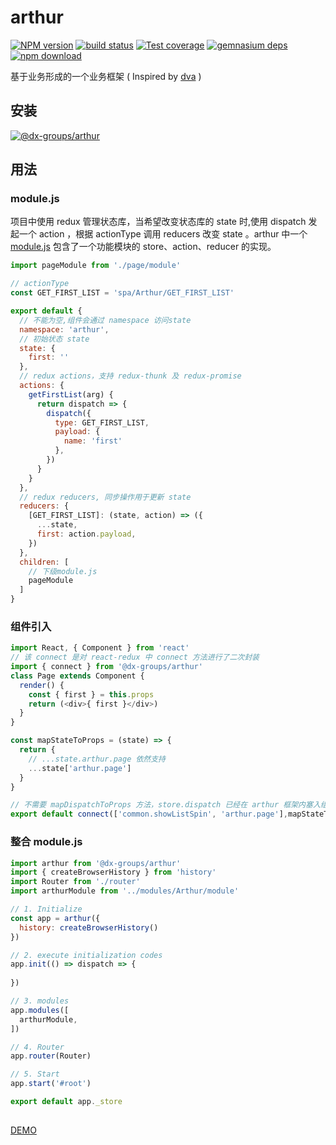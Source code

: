 # arthur



[![NPM version][npm-image]][npm-url]
[![build status][travis-image]][travis-url]
[![Test coverage][coveralls-image]][coveralls-url]
[![gemnasium deps][gemnasium-image]][gemnasium-url]
[![npm download][download-image]][download-url]

[npm-image]: http://img.shields.io/npm/v/@dx-groups/arthur.svg?style=flat-square
[npm-url]: http://npmjs.org/package/@dx-groups/arthur
[travis-image]: https://img.shields.io/travis/@dx-groups/arthur.svg?style=flat-square
[travis-url]: https://travis-ci.org/@dx-groups/arthur
[coveralls-image]: https://img.shields.io/coveralls/@dx-groups/arthur.svg?style=flat-square
[coveralls-url]: https://coveralls.io/r/@dx-groups/arthur?branch=master
[gemnasium-image]: http://img.shields.io/gemnasium@dx-groups/arthur.svg?style=flat-square
[gemnasium-url]: https://gemnasium.com/@dx-groups/arthur
[node-image]: https://img.shields.io/badge/node.js-%3E=_0.10-green.svg?style=flat-square
[node-url]: http://nodejs.org/download/
[download-image]: https://img.shields.io/npm/dm/@dx-groups/arthur.svg?style=flat-square
[download-url]: https://npmjs.org/package/@dx-groups/arthur

基于业务形成的一个业务框架 ( Inspired by [dva](https://github.com/dvajs/dva) )

## 安装

[![@dx-groups/arthur](https://nodei.co/npm/@dx-groups/arthur.png)](https://npmjs.org/package/@dx-groups/arthur)

## 用法

### module.js

项目中使用 redux 管理状态库，当希望改变状态库的 state 时,使用 dispatch 发起一个 action ，根据 actionType 调用 reducers 改变 state 。arthur 中一个 [module.js](https://github.com/xubaoshi/arthur/blob/master/examples/arthur/src/modules/Arthur/module.js) 包含了一个功能模块的 store、action、reducer 的实现。

```javascript
import pageModule from './page/module'

// actionType
const GET_FIRST_LIST = 'spa/Arthur/GET_FIRST_LIST' 

export default {
  // 不能为空,组件会通过 namespace 访问state
  namespace: 'arthur',
  // 初始状态 state
  state: {
    first: ''
  },
  // redux actions，支持 redux-thunk 及 redux-promise 
  actions: {
    getFirstList(arg) {
      return dispatch => {
        dispatch({
          type: GET_FIRST_LIST,
          payload: {
            name: 'first'
          },
        })
      }
    }
  },
  // redux reducers, 同步操作用于更新 state
  reducers: {
    [GET_FIRST_LIST]: (state, action) => ({
      ...state,
      first: action.payload,
    })
  },
  children: [
    // 下级module.js
    pageModule
  ]
}
```

### 组件引入

```javascript
import React, { Component } from 'react'
// 该 connect 是对 react-redux 中 connect 方法进行了二次封装
import { connect } from '@dx-groups/arthur'
class Page extends Component {
  render() {
    const { first } = this.props
    return (<div>{ first }</div>)
  }
}

const mapStateToProps = (state) => {
  return {
    // ...state.arthur.page 依然支持
    ...state['arthur.page']
  }
}

// 不需要 mapDispatchToProps 方法，store.dispatch 已经在 arthur 框架内塞入组件的 props 中
export default connect(['common.showListSpin', 'arthur.page'],mapStateToProps)(Page)

```

### 整合 module.js

```javascript
import arthur from '@dx-groups/arthur'
import { createBrowserHistory } from 'history'
import Router from './router'
import arthurModule from '../modules/Arthur/module'

// 1. Initialize
const app = arthur({
  history: createBrowserHistory()
})

// 2. execute initialization codes
app.init(() => dispatch => {
  
})

// 3. modules
app.modules([
  arthurModule,
])

// 4. Router
app.router(Router)

// 5. Start
app.start('#root')

export default app._store
  
```

[DEMO](https://github.com/xubaoshi/arthur/tree/master/examples/arthur)